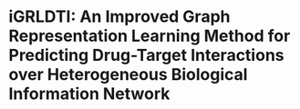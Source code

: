 # iGRLDTI: An Improved Graph Representation Learning Method for Predicting Drug-Target Interactions over Heterogeneous Biological Information Network

